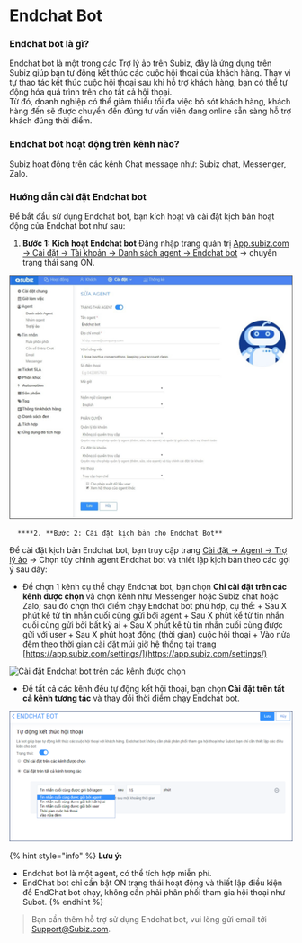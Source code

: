 # Endchat Bot

### Endchat bot là gì? 

Endchat bot là một trong các Trợ lý ảo trên Subiz, đây là ứng dụng trên Subiz giúp bạn tự động kết thúc các cuộc hội thoại của khách hàng. Thay vì tự thao tác kết thúc cuộc hội thoại sau khi hỗ trợ khách hàng, bạn có thể tự động hóa quá trình trên cho tất cả hội thoại.   
Từ đó, doanh nghiệp có thể giảm thiểu tối đa việc bỏ sót khách hàng, khách hàng đến sẽ được chuyển đến đúng tư vấn viên đang online sẵn sàng hỗ trợ khách đúng thời điểm.

### Endchat bot hoạt động trên kênh nào?

Subiz hoạt động trên các kênh Chat message như: Subiz chat, Messenger, Zalo.

### Hướng dẫn cài đặt Endchat bot 

Để bắt đầu sử dụng Endchat bot, bạn kích hoạt và cài đặt kịch bản hoạt động của Endchat bot như sau:

1. **Bước 1: Kích hoạt Endchat bot**  Đăng nhập trang quản trị [App.subiz.com -&gt; Cài đặt -&gt; Tài khoản -&gt; Danh sách agent -&gt; Endchat bot](https://app.subiz.com/settings/agents-edit?id=agqhpdunrnvxvwstfl) -&gt; chuyển trạng thái sang ON.

![K&#xED;ch ho&#x1EA1;t Endchat Bot](../../.gitbook/assets/endchat-bot.png)

      ****2. **Bước 2: Cài đặt kịch bản cho Endchat Bot**   
Để cài đặt kịch bản Endchat bot, bạn truy cập trang [Cài đặt -&gt; Agent -&gt; Trợ lý ảo](https://app.subiz.com/settings/bots) -&gt; Chọn tùy chỉnh agent Endchat bot và thiết lập kịch bản theo các gợi ý sau đây:

* Để chọn 1 kênh cụ thể chạy Endchat bot, bạn chọn **Chỉ cài đặt trên các kênh được chọn** và chọn kênh  như Messenger hoặc Subiz chat hoặc Zalo; sau đó chọn thời điểm chạy Endchat bot phù hợp, cụ thể: + Sau X phút kể từ tin nhắn cuối cùng gửi bởi agent + Sau X phút kể từ tin nhắn cuối cùng gửi bởi bất kỳ ai + Sau X phút kể từ tin nhắn cuối cùng được gửi với user + Sau X phút hoạt động \(thời gian\) cuộc hội thoại + Vào nửa đêm theo thời gian cài đặt múi giờ hệ thống tại trang [https://app.subiz.com/settings/](https://app.subiz.com/settings/)

![C&#xE0;i &#x111;&#x1EB7;t Endchat bot tr&#xEA;n c&#xE1;c k&#xEA;nh &#x111;&#x1B0;&#x1EE3;c ch&#x1ECD;n](../../.gitbook/assets/endchatbot%20%281%29.png)

* Để tất cả các kênh đều tự động kết hội thoại, bạn chọn **Cài đặt trên tất cả kênh tương tác** và thay đổi thời điểm chạy Endchat bot.

![C&#xE0;i &#x111;&#x1EB7;t tr&#xEA;n t&#x1EA5;t c&#x1EA3; k&#xEA;nh t&#x1B0;&#x1A1;ng t&#xE1;c](../../.gitbook/assets/endchat-bot-2.png)

{% hint style="info" %}
**Lưu ý:**

* Endchat bot là một agent, có thể tích hợp miễn phí.
* EndChat bot chỉ cần bật ON trạng thái hoạt động và thiết lập điều kiện để EndChat bot chạy, không cần phải phân phối tham gia hội thoại như Subot.
{% endhint %}

> Bạn cần thêm hỗ trợ sử dụng Endchat bot, vui lòng gửi email tới Support@Subiz.com.





